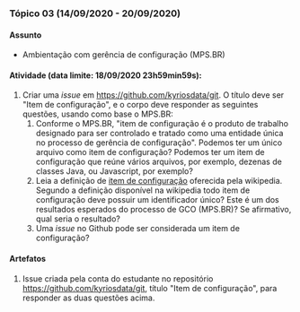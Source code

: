 ### Tópico 03 (14/09/2020 - 20/09/2020)

#### Assunto

- Ambientação com gerência de configuração (MPS.BR)

#### Atividade (data limite: **18/09/2020 23h59min59s**):

1. Criar uma _issue_ em https://github.com/kyriosdata/git. O título deve ser "Item de configuração", e o corpo deve responder as seguintes questões, usando como base o MPS.BR:
   1. Conforme o MPS.BR, "item de configuração é o produto de trabalho designado para ser controlado e tratado como uma entidade única no processo de gerência de configuração". Podemos ter um único arquivo como item de configuração? Podemos ter um item de configuração que reúne vários arquivos, por exemplo, dezenas de classes Java, ou Javascript, por exemplo?
   1. Leia a definição de [item de configuração](https://en.wikipedia.org/wiki/Configuration_item) oferecida pela wikipedia. Segundo a definição disponível na wikipedia todo item de configuração deve possuir um identificador único? Este é um dos resultados esperados do processo de GCO (MPS.BR)? Se afirmativo, qual seria o resultado?
   1. Uma _issue_ no Github pode ser considerada um item de configuração?

#### Artefatos

1. Issue criada pela conta do estudante no repositório https://github.com/kyriosdata/git, título "Item de configuração", para responder as duas questões acima.
